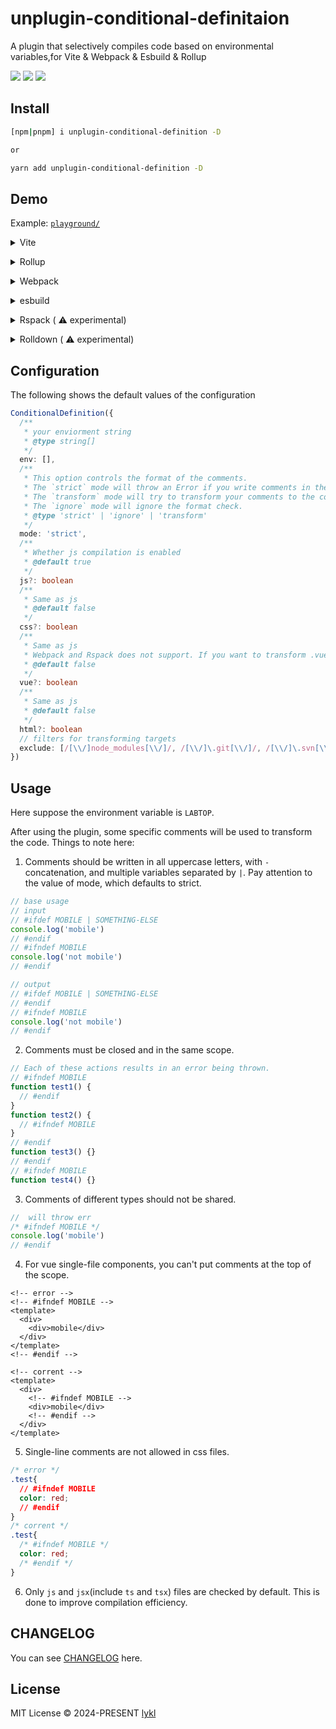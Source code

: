 # unplugin-conditional-definitaion

A plugin that selectively compiles code based on environmental variables,for Vite &amp; Webpack &amp; Esbuild &amp; Rollup

<div>
<img src="https://img.shields.io/npm/dm/unplugin-conditional-definition" />
<img src="https://img.shields.io/github/last-commit/lykl/unplugin-conditional-definition
">
<img src="https://codecov.io/gh/lykl/unplugin-conditional-definition/graph/badge.svg?token=KI043GVTMM"/>
</div>

## Install

```bash
[npm|pnpm] i unplugin-conditional-definition -D

or

yarn add unplugin-conditional-definition -D
```

## Demo

Example: [`playground/`](./playground/)

<details>
<summary>Vite</summary><br>

```ts
// vite.config.ts
import viteConditionalDefinition from 'unplugin-conditional-definition/vite'

export default defineConfig({
  plugins: [
    viteConditionalDefinition({
      /**
       * your enviorment string
       * @type string[]
       */
      env: [],
      // type : 'strict' | 'ignore' | 'transform'
      mode: 'strict',
      // filters for transforming targets
      exclude: [/[\\/]node_modules[\\/]/, /[\\/]\.git[\\/]/, /[\\/]\.svn[\\/]/],
    }),
  ],
})
```

<br></details>

<details>
<summary>Rollup</summary><br>

```ts
// rollup.config.js
import rollupConditionalDefinition from 'unplugin-conditional-definition/rollup'

export default {
  plugins: [
    rollupConditionalDefinition({
      /**
       * your enviorment string
       * @type string[]
       */
      env: [],
      // type : 'strict' | 'ignore' | 'transform'
      mode: 'strict',
      // filters for transforming targets
      exclude: [/[\\/]node_modules[\\/]/, /[\\/]\.git[\\/]/, /[\\/]\.svn[\\/]/],
    }),
  ],
}
```

<br></details>

<details>
<summary>Webpack</summary><br>

```ts
// webpack.config.js
const webpackConditionalDefinition = require('unplugin-conditional-definition/webpack').default
const ConditionalDefinitionLoader = require('unplugin-conditional-definition/webpack').loader
const { VueLoaderPlugin } = require('vue-loader')

module.exports = {
  /* ... */
  module: {
    rules: [
      /* ... */
      // you must use the loader to transform your vue code
      {
        test: /\.vue$/,
        use: ['vue-loader', ConditionalDefinitionLoader + '.cjs'],
      },
      /* ... */
    ],
  },
  plugins: [
    new VueLoaderPlugin(),
    webpackConditionalDefinition({
      /**
       * your enviorment string
       * @type string[]
       */
      env: [],
    }),
  ],
}
```

<br></details>

<details>
<summary>esbuild</summary><br>

```ts
// Not support.
// The esbuild will remove almost all comments in the code.
```

<br></details>

<details>
<summary>Rspack  (
  <g-emoji class="g-emoji" alias="warning">⚠️</g-emoji>
   experimental)</summary><br>

```ts
// rspack.config.js
const RspackPlugin = require('unplugin-conditional-definition/rspack').default
const ConditionalDefinitionLoader = require('unplugin-conditional-definition/rspack').loader
const { VueLoaderPlugin } = require('vue-loader')

module.exports = {
  moudle:{
    rules:{
      /* ... */
      {
        test: /\.vue$/,
        // rspack loader only support cjs files
        use: ['vue-loader', ConditionalDefinitionLoader + '.cjs'],
      },
      /* ... */
    }
  },
  plugins: [
    new VueLoaderPlugin(),
    RspackPlugin({
      /**
       * your enviorment string
       * @type string[]
       */
      env: [],
    }),
  ],
}
```

<br></details>

<details>
<summary>
  Rolldown
  (
  <g-emoji class="g-emoji" alias="warning">⚠️</g-emoji>
   experimental)
</summary>
<br>

```ts
// rolldown.config.js
import { defineConfig } from 'rolldown'
import Rolldown from 'unplugin-conditional-definition/rolldown'

export default defineConfig({
  plugins: [
    Rolldown({
      /**
       * your enviorment string
       * @type string[]
       */
      env: [],
    }),
  ],
})
```

<br></details>

## Configuration

The following shows the default values of the configuration

```ts
ConditionalDefinition({
  /**
   * your enviorment string
   * @type string[]
   */
  env: [],
  /**
   * This option controls the format of the comments.
   * The `strict` mode will throw an Error if you write comments in the wrong format.
   * The `transform` mode will try to transform your comments to the correct format.
   * The `ignore` mode will ignore the format check.
   * @type 'strict' | 'ignore' | 'transform'
   */
  mode: 'strict',
  /**
   * Whether js compilation is enabled
   * @default true
   */
  js?: boolean
  /**
   * Same as js
   * @default false
   */
  css?: boolean
  /**
   * Same as js
   * Webpack and Rspack does not support. If you want to transform .vue files, you must add loader after the vue-loader
   * @default false
   */
  vue?: boolean
  /**
   * Same as js
   * @default false
   */
  html?: boolean
  // filters for transforming targets
  exclude: [/[\\/]node_modules[\\/]/, /[\\/]\.git[\\/]/, /[\\/]\.svn[\\/]/],
})
```

## Usage

Here suppose the environment variable is `LABTOP`.

After using the plugin, some specific comments will be used to transform the code.
Things to note here:

1. Comments should be written in all uppercase letters, with `-` concatenation, and multiple variables separated by `|`. Pay attention to the value of mode, which defaults to strict.

```js
// base usage
// input
// #ifdef MOBILE | SOMETHING-ELSE
console.log('mobile')
// #endif
// #ifndef MOBILE
console.log('not mobile')
// #endif

// output
// #ifdef MOBILE | SOMETHING-ELSE
// #endif
// #ifndef MOBILE
console.log('not mobile')
// #endif
```

2. Comments must be closed and in the same scope.

```js
// Each of these actions results in an error being thrown.
// #ifndef MOBILE
function test1() {
  // #endif
}
function test2() {
  // #ifndef MOBILE
}
// #endif
function test3() {}
// #endif
// #ifndef MOBILE
function test4() {}
```

3. Comments of different types should not be shared.

```js
//  will throw err
/* #ifndef MOBILE */
console.log('mobile')
// #endif
```

4. For vue single-file components, you can't put comments at the top of the scope.

```vue
<!-- error -->
<!-- #ifndef MOBILE -->
<template>
  <div>
    <div>mobile</div>
  </div>
</template>
<!-- #endif -->

<!-- corrent -->
<template>
  <div>
    <!-- #ifndef MOBILE -->
    <div>mobile</div>
    <!-- #endif -->
  </div>
</template>
```

5. Single-line comments are not allowed in css files.

```css
/* error */
.test{
  // #ifndef MOBILE
  color: red;
  // #endif
}
/* corrent */
.test{
  /* #ifndef MOBILE */
  color: red;
  /* #endif */
}
```

6. Only `js` and `jsx`(include `ts` and `tsx`) files are checked by default. This is done to improve compilation efficiency.

## CHANGELOG

You can see [CHANGELOG](./CHANGELOG.md) here.

## License

MIT License © 2024-PRESENT [lykl](https://github.com/lykl)
